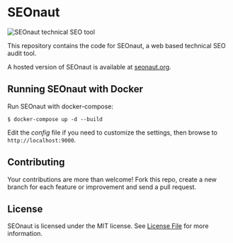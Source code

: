 # SEOnaut
![SEOnaut technical SEO tool](https://seonaut.org/seonaut.png)

This repository contains the code for SEOnaut, a web based technical SEO audit tool.

A hosted version of SEOnaut is available at [seonaut.org](https://seonaut.org).

## Running SEOnaut with Docker

Run SEOnaut with docker-compose:

```shell
$ docker-compose up -d --build
```

Edit the _config_ file if you need to customize the settings, then browse to ```http://localhost:9000```.

## Contributing

Your contributions are more than welcome! Fork this repo, create a new branch for each feature or improvement and send a pull request.

## License

SEOnaut is licensed under the MIT license. See [License File](LICENSE) for more information.

